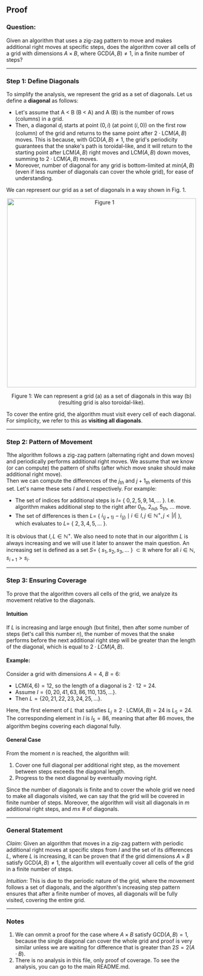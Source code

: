 ## Proof

### Question:
Given an algorithm that uses a zig-zag pattern to move and makes additional right moves at specific steps, does the algorithm cover all cells of a grid with dimensions $A \times B$, where $\text{GCD}(A, B) \neq 1$, in a finite number of steps?

---

### Step 1: Define Diagonals
To simplify the analysis, we represent the grid as a set of diagonals. Let us define a **diagonal** as follows:
- Let's assume that A < B (B < A) and A (B) is the number of rows (columns) in a grid. 
- Then, a diagonal $d_i$ starts at point $(0, i)$ (at point $(i, 0)$) on the first row (column) of the grid and returns to the same point after $2 \cdot \text{LCM}(A, B)$ moves. This is because, with $\text{GCD}(A, B) \neq 1$, the grid's periodicity guarantees that the snake's path is toroidal-like, and it will return to the starting point after $\text{LCM}(A, B)$ right moves and $\text{LCM}(A, B)$ down moves, summing to $2 \cdot \text{LCM}(A, B)$ moves. 
- Moreover, number of diagonal for any grid is bottom-limited at $min(A, B)$ (even if less number of diagonals can cover the whole grid), for ease of understanding. 

We can represent our grid as a set of diagonals in a way shown in Fig. 1. 

<p align="center">
  <img src="https://github.com/user-attachments/assets/8677cf31-c3a4-4ebd-a6b9-68361d02c552" width="500" title="Figure 1">
</p>
<p align="center">Figure 1: We can represent a grid (a) as a set of diagonals in this way (b) (resulting grid is also toroidal-like).</p>

To cover the entire grid, the algorithm must visit every cell of each diagonal. For simplicity, we refer to this as **visiting all diagonals**.

---

### Step 2: Pattern of Movement
Tthe algorithm follows a zig-zag pattern (alternating right and down moves) and periodically performs additional right moves. We assume that we know (or can compute) the pattern of shifts (after which move snake should make additional right move). </br>
Then we can compute the differences of the $j_{th}$ and $j+1_{th}$ elements of this set. Let's name these sets $I$ and $L$ respectively. For example:
- The set of indices for additional steps is $I =$ { $0, 2, 5, 9, 14, ...$ }. I.e. algorithm makes additional step to the right after $0_{th}$, $2_{nd}$, $5_{th}$, ... move.
- The set of differences is then $L =$ { $i_{(j+1)} - i_{(j)} \mid i \in I, j \in \mathbb{N^+}, j < |I|$ }, which evaluates to $L =$ { $2, 3, 4, 5, ...$ }.

It is obvious that $I, L \in \mathbb{N^+}$.
We also need to note that in our algorithm $L$ is always increasing and we will use it later to answer the main question. 
An increasing set is defined as a set $S =$ { $s_1, s_2, s_3, \dots$ } $\subset \mathbb{R}$ where for all $i \in \mathbb{N}$, $s_{i+1} > s_i$.

---

### Step 3: Ensuring Coverage
To prove that the algorithm covers all cells of the grid, we analyze its movement relative to the diagonals.
#### **Intuition** 
If $L$ is increasing and large enough (but finite), then after some number of steps (let's call this number $n$), the number of moves that the snake performs before the next additional right step will be greater than the length of the diagonal, which is equal to $2 \cdot LCM(A, B)$. 

#### **Example**:
Consider a grid with dimensions $A = 4$, $B = 6$:  
- $\text{LCM}(4, 6) = 12$, so the length of a diagonal is $2 \cdot 12 = 24$.  
- Assume $I = \{0, 20, 41, 63, 86, 110, 135, \dots\}$.  
- Then $L = \{20, 21, 22, 23, 24, 25, \dots\}$.  

Here, the first element of $L$ that satisfies $L_j \geq 2 \cdot \text{LCM}(A, B) = 24$ is $L_5 = 24$. The corresponding element in $I$ is $I_5 = 86$, meaning that after 86 moves, the algorithm begins covering each diagonal fully.

#### **General Case**
From the moment $n$ is reached, the algorithm will:  
1. Cover one full diagonal per additional right step, as the movement between steps exceeds the diagonal length.  
2. Progress to the next diagonal by eventually moving right.

Since the number of diagonals is finite and to cover the whole grid we need to make all diagonals visited, we can say that the grid will be covered in finite number of steps. Moreover, the algorithm will visit all diagonals in $m$ additional right steps, and $m \leq$ # $\text{of diagonals}$.

---

### General Statement

*Claim*: Given an algorithm that moves in a zig-zag pattern with periodic additional right moves at specific steps from $I$ and the set of its differences $L$, where $L$ is increasing, it can be proven that if the grid dimensions $A \times B$ satisfy $\text{GCD}(A, B) \neq 1$, the algorithm will eventually cover all cells of the grid in a finite number of steps. </br>

*Intuition*: This is due to the periodic nature of the grid, where the movement follows a set of diagonals, and the algorithm's increasing step pattern ensures that after a finite number of moves, all diagonals will be fully visited, covering the entire grid.

---

### Notes
1. We can ommit a proof for the case where $A \times B$ satisfy $\text{GCD}(A, B) = 1$, because the single diagonal can cover the whole grid and proof is very similar unless we are waiting for difference that is greater than $2S = 2(A \cdot B)$.
2. There is no analysis in this file, only proof of coverage. To see the analysis, you can go to the main README.md. 
